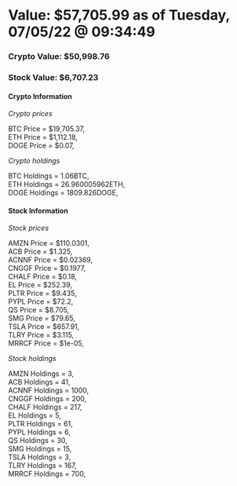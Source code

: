 # Value: $57,705.99 as of Tuesday, 07/05/22 @ 09:34:49 

### Crypto Value: $50,998.76

### Stock Value: $6,707.23

#### Crypto Information 
*Crypto prices* 

BTC Price = $19,705.37,  
ETH Price = $1,112.18,  
DOGE Price = $0.07,  


*Crypto holdings* 

BTC Holdings = 1.06BTC,  
ETH Holdings = 26.960005962ETH,  
DOGE Holdings = 1809.826DOGE,  


#### Stock Information 

*Stock prices* 

AMZN Price = $110.0301,  
ACB Price = $1.325,  
ACNNF Price = $0.02369,  
CNGGF Price = $0.1977,  
CHALF Price = $0.18,  
EL Price = $252.39,  
PLTR Price = $9.435,  
PYPL Price = $72.2,  
QS Price = $8.705,  
SMG Price = $79.65,  
TSLA Price = $657.91,  
TLRY Price = $3.115,  
MRRCF Price = $1e-05,  


*Stock holdings* 

AMZN Holdings = 3,  
ACB Holdings = 41,  
ACNNF Holdings = 1000,  
CNGGF Holdings = 200,  
CHALF Holdings = 217,  
EL Holdings = 5,  
PLTR Holdings = 61,  
PYPL Holdings = 6,  
QS Holdings = 30,  
SMG Holdings = 15,  
TSLA Holdings = 3,  
TLRY Holdings = 167,  
MRRCF Holdings = 700,  


